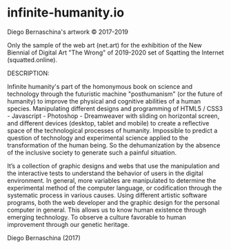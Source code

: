 # infinite-humanity.io
Diego Bernaschina's artwork © 2017-2019

Only the sample of the web art (net.art) for the exhibition of the New Biennial of Digital Art "The Wrong" of 2019-2020 set of Sqatting the Internet (squatted.online).

DESCRIPTION:

Infinite humanity's part of the homonymous book on science and technology through the futuristic machine "posthumanism" (or the future of humanity) to improve the physical and cognitive abilities of a human species. Manipulating different designs and programming of HTML5 / CSS3 - Javascript - Photoshop - Dreamweaver with sliding on horizontal screen, and different devices (desktop, tablet and mobile) to create a reflective space of the technological processes of humanity. Impossible to predict a question of technology and experimental science applied to the transformation of the human being. So the dehumanization by the absence of the inclusive society to generate such a painful situation.

It’s a collection of graphic designs and webs that use the manipulation and the interactive tests to understand the behavior of users in the digital environment. In general, more variables are manipulated to determine the experimental method of the computer language, or codification through the systematic process in various causes. Using different artistic software programs, both the web developer and the graphic design for the personal computer in general. This allows us to know human existence through emerging technology. To observe a culture favorable to human improvement through our genetic heritage. 

Diego Bernaschina (2017)
